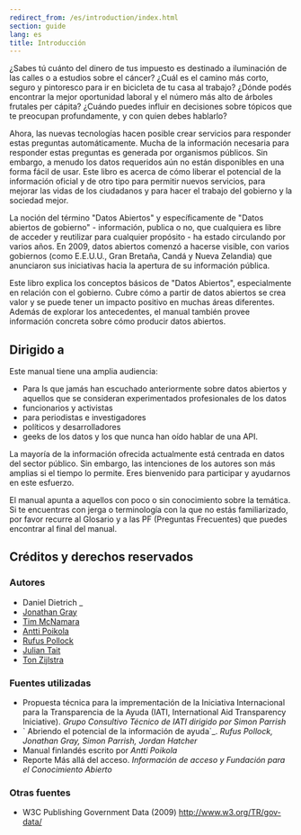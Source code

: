 ```yaml
---
redirect_from: /es/introduction/index.html
section: guide
lang: es
title: Introducción
---
```


¿Sabes tú cuánto del dinero de tus impuesto es destinado a iluminación de las calles o a estudios sobre el cáncer? ¿Cuál es el camino más corto, seguro y pintoresco para ir en bicicleta de tu casa al trabajo? ¿Dónde podés encontrar la mejor oportunidad laboral y el número más alto de árboles frutales per cápita? ¿Cuándo puedes influir en decisiones sobre tópicos que te preocupan profundamente, y con quien debes hablarlo?

Ahora, las nuevas tecnologías hacen posible crear servicios para responder estas preguntas automáticamente. Mucha de la información necesaria para responder estas preguntas es generada por organismos públicos. Sin embargo, a menudo los datos requeridos aún no están disponibles en una forma fácil de usar. Este libro es acerca de cómo liberar el potencial de la información oficial y de otro tipo para permitir nuevos servicios, para mejorar las vidas de los ciudadanos y para hacer el trabajo del gobierno y la sociedad mejor.

La noción del término "Datos Abiertos" y específicamente de "Datos abiertos de gobierno" - información, publica o no, que cualquiera es libre de acceder y reutilizar para cualquier propósito - ha estado circulando por varios años. En 2009, datos abiertos comenzó a hacerse visible, con varios gobiernos (como E.E.U.U., Gran Bretaña, Candá y Nueva Zelandia) que anunciaron sus iniciativas hacia la apertura de su información pública.

Este libro explica los conceptos básicos de "Datos Abiertos", especialmente en relación con el gobierno. Cubre cómo a partir de datos abiertos se crea valor y se puede tener un impacto positivo en muchas áreas diferentes. Además de explorar los antecedentes, el manual también provee información concreta sobre cómo producir datos abiertos.

## Dirigido a

Este manual tiene una amplia audiencia:

-   Para ls que jamás han escuchado anteriormente sobre datos abiertos y aquellos que se consideran experimentados profesionales de los datos
-   funcionarios y activistas
-   para periodistas e investigadores
-   políticos y desarrolladores
-   geeks de los datos y los que nunca han oído hablar de una API.

La mayoría de la información ofrecida actualmente está centrada en datos del sector público. Sin embargo, las intenciones de los autores son más amplias si el tiempo lo permite. Eres bienvenido para participar y ayudarnos en este esfuerzo.

El manual apunta a aquellos con poco o sin conocimiento sobre la temática. Si te encuentras con jerga o terminología con la que no estás familiarizado, por favor recurre al Glosario y a las PF (Preguntas Frecuentes) que puedes encontrar al final del manual.

## Créditos y derechos reservados

### Autores

-   Daniel Dietrich \_
-   [Jonathan Gray](http://jonathangray.org/)
-   [Tim McNamara](http://timmcnamara.co.nz)
-   [Antti Poikola](http://apoikola.wordpress.com/)
-   [Rufus Pollock](http://rufuspollock.org/)
-   [Julian Tait](http://www.littlestar.tv/)
-   [Ton Zijlstra](http://www.zylstra.org/)

### Fuentes utilizadas

-   Propuesta técnica para la imprementación de la Iniciativa Internacional para la Transparencia de la Ayuda (IATI, International Aid Transparency Iniciative). *Grupo Consultivo Técnico de IATI dirigido por Simon Parrish*
-   \` Abriendo el potencial de la información de ayuda\`\_. *Rufus Pollock, Jonathan Gray, Simon Parrish, Jordan Hatcher*
-   Manual finlandés escrito por *Antti Poikola*
-   Reporte Más allá del acceso. *Información de acceso y Fundación para el Conocimiento Abierto*

### Otras fuentes

-   W3C Publishing Government Data (2009) <http://www.w3.org/TR/gov-data/>
